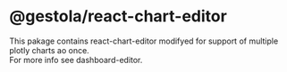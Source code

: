 # @gestola/react-chart-editor

This pakage contains react-chart-editor modifyed for support of multiple plotly charts ao once.  
For more info see dashboard-editor.
